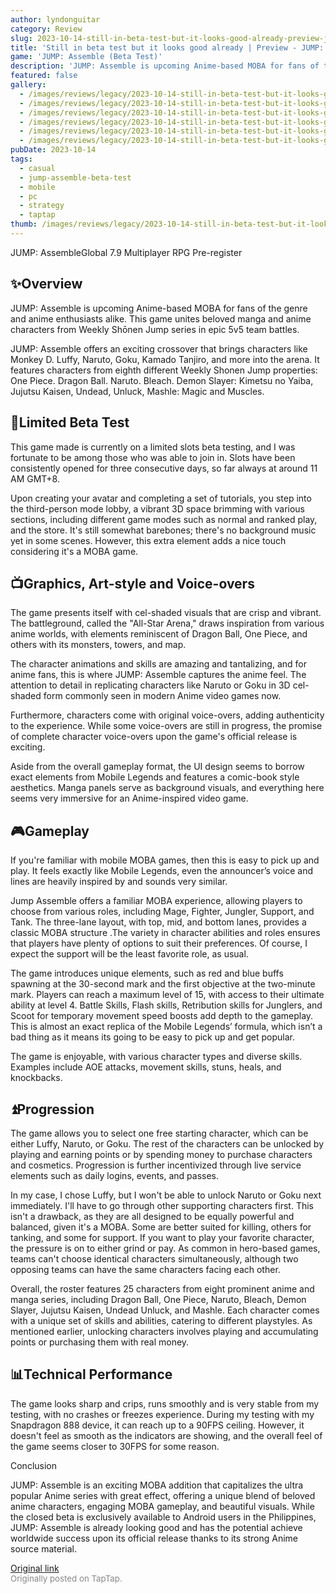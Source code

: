 ```yaml
---
author: lyndonguitar
category: Review
slug: 2023-10-14-still-in-beta-test-but-it-looks-good-already-preview-jump-assemble-beta-test
title: 'Still in beta test but it looks good already | Preview - JUMP: Assemble (Beta Test)'
game: 'JUMP: Assemble (Beta Test)'
description: 'JUMP: Assemble is upcoming Anime-based MOBA for fans of the genre and anime enthusiasts alike. This game unites beloved manga and anime characters from Weekly Shōnen Jump series in epic 5v5 team battles.'
featured: false
gallery:
  - /images/reviews/legacy/2023-10-14-still-in-beta-test-but-it-looks-good-already--preview---jump-assemble-beta-test-0.avif
  - /images/reviews/legacy/2023-10-14-still-in-beta-test-but-it-looks-good-already--preview---jump-assemble-beta-test-1.avif
  - /images/reviews/legacy/2023-10-14-still-in-beta-test-but-it-looks-good-already--preview---jump-assemble-beta-test-2.avif
  - /images/reviews/legacy/2023-10-14-still-in-beta-test-but-it-looks-good-already--preview---jump-assemble-beta-test-3.avif
  - /images/reviews/legacy/2023-10-14-still-in-beta-test-but-it-looks-good-already--preview---jump-assemble-beta-test-4.avif
  - /images/reviews/legacy/2023-10-14-still-in-beta-test-but-it-looks-good-already--preview---jump-assemble-beta-test-5.avif
pubDate: 2023-10-14
tags:
  - casual
  - jump-assemble-beta-test
  - mobile
  - pc
  - strategy
  - taptap
thumb: /images/reviews/legacy/2023-10-14-still-in-beta-test-but-it-looks-good-already--preview---jump-assemble-beta-test-0.avif
---
```


JUMP: AssembleGlobal
7.9
Multiplayer
RPG
Pre-register


## ✨Overview

JUMP: Assemble is upcoming Anime-based MOBA for fans of the genre and anime enthusiasts alike. This game unites beloved manga and anime characters from Weekly Shōnen Jump series in epic 5v5 team battles.

JUMP: Assemble offers an exciting crossover that brings characters like Monkey D. Luffy, Naruto, Goku, Kamado Tanjiro, and more into the arena. It features characters from eighth different Weekly Shonen Jump properties: One Piece. Dragon Ball. Naruto. Bleach. Demon Slayer: Kimetsu no Yaiba, Jujutsu Kaisen, Undead, Unluck, Mashle: Magic and Muscles.


## 🚧Limited Beta Test

This game made is currently on a limited slots beta testing, and I was fortunate to be among those who was able to join in. Slots have been consistently opened for three consecutive days, so far always at around 11 AM GMT+8.

Upon creating your avatar and completing a set of tutorials, you step into the third-person mode lobby, a vibrant 3D space brimming with various sections, including different game modes such as normal and ranked play, and the store. It's still somewhat barebones; there's no background music yet in some scenes. However, this extra element adds a nice touch considering it's a MOBA game.


## 📺Graphics, Art-style and Voice-overs

The game presents itself with cel-shaded visuals that are crisp and vibrant. The battleground, called  the "All-Star Arena," draws inspiration from various anime worlds, with elements reminiscent of Dragon Ball, One Piece, and others with its monsters, towers, and map.

The character animations and skills are amazing and tantalizing, and for anime fans, this is where JUMP: Assemble captures the anime feel. The attention to detail in replicating characters like Naruto or Goku in 3D cel-shaded form commonly seen in modern Anime video games now.

Furthermore, characters come with original voice-overs, adding authenticity to the experience. While some voice-overs are still in progress, the promise of complete character voice-overs upon the game's official release is exciting.

Aside from the overall gameplay format, the UI design seems to borrow exact elements from Mobile Legends and features a comic-book style aesthetics. Manga panels serve as background visuals, and everything here seems very immersive for an Anime-inspired video game.


## 🎮Gameplay

If you're familiar with mobile MOBA games, then this is easy to pick up and play. It feels exactly like Mobile Legends, even the announcer’s voice and lines are heavily inspired by and sounds very similar.

Jump Assemble offers a familiar MOBA experience, allowing players to choose from various roles, including Mage, Fighter, Jungler, Support, and Tank. The three-lane layout, with top, mid, and bottom lanes, provides a classic MOBA structure .The variety in character abilities and roles ensures that players have plenty of options to suit their preferences. Of course, I expect the support will be the least favorite role, as usual.

The game introduces unique elements, such as red and blue buffs spawning at the 30-second mark and the first objective at the two-minute mark. Players can reach a maximum level of 15, with access to their ultimate ability at level 4. Battle Skills, Flash skills, Retribution skills for Junglers, and Scoot for temporary movement speed boosts add depth to the gameplay. This is almost an exact replica of the Mobile Legends’ formula, which isn’t a bad thing as it means its going to be easy to pick up and get popular.

The game is enjoyable, with various character types and diverse skills. Examples include AOE attacks, movement skills, stuns, heals, and knockbacks.


## ⏫Progression

The game allows you to select one free starting character, which can be either Luffy, Naruto, or Goku. The rest of the characters can be unlocked by playing and earning points or by spending money to purchase characters and cosmetics. Progression is further incentivized through live service elements such as daily logins, events, and passes.

In my case, I chose Luffy, but I won't be able to unlock Naruto or Goku next immediately. I'll have to go through other supporting characters first. This isn't a drawback, as they are all designed to be equally powerful and balanced, given it's a MOBA. Some are better suited for killing, others for tanking, and some for support. If you want to play your favorite character, the pressure is on to either grind or pay. As common in hero-based games, teams can't choose identical characters simultaneously, although two opposing teams can have the same characters facing each other.

Overall, the roster features 25 characters from eight prominent anime and manga series, including Dragon Ball, One Piece, Naruto, Bleach, Demon Slayer, Jujutsu Kaisen, Undead Unluck, and Mashle. Each character comes with a unique set of skills and abilities, catering to different playstyles. As mentioned earlier, unlocking characters involves playing and accumulating points or purchasing them with real money.


## 📊Technical Performance

The game looks sharp and crips, runs smoothly and is very stable from my testing, with no crashes or freezes experience. During my testing with my Snapdragon 888 device, it can reach up to a 90FPS ceiling. However, it doesn't feel as smooth as the indicators are showing, and the overall feel of the game seems closer to 30FPS for some reason.

Conclusion

JUMP: Assemble is an exciting MOBA addition that capitalizes the ultra popular Anime series with great effect, offering a unique blend of beloved anime characters, engaging MOBA gameplay, and beautiful visuals. While the closed beta is exclusively available to Android users in the Philippines, JUMP: Assemble is already looking good and has the potential achieve worldwide success upon its official release thanks to its strong Anime source material.

[Original link](https://www.taptap.io/post/6435901)<br><span style="font-size: 0.95em; color: #888;">Originally posted on TapTap.</span>